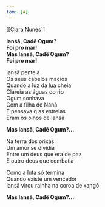 ```yaml
---
tom: [A]
---
```


[[Clara Nunes]]

**Iansã, Cadê Ogum?  
Foi pro mar!  
Mas Iansã, Cadê Ogum?  
Foi pro mar!**  

Iansã penteia  
Os seus cabelos macios  
Quando a luz da lua cheia  
Clareia as águas do rio  
Ogum sonhava  
Com a filha de Nanã  
E pensava q as estrelas  
Eram os olhos de Iansã  

**Mas Iansã, Cadê Ogum?...**  

Na terra dos orixás  
Um amor se dividia  
Entre um deus que era de paz  
E outro deus que combatia  

Como a luta só termina  
Quando existe um vencedor  
Iansã virou rainha na coroa de xangô  

**Mas Iansã, Cadê Ogum?...**  